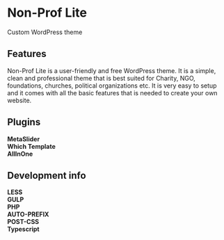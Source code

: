 # Non-Prof Lite

Custom WordPress theme

## Features

Non-Prof Lite is a user-friendly and free WordPress theme. It is a simple, clean and professional theme that is best suited for Charity, NGO, foundations, churches, political organizations etc. It is very easy to setup and it comes with all the basic features that is needed to create your own website.

## Plugins

**MetaSlider** <br>
**Which Template** <br>
**AllInOne**

## Development info

**LESS** <br>
**GULP** <br>
**PHP** <br>
**AUTO-PREFIX** <br>
**POST-CSS** <br>
**Typescript**
